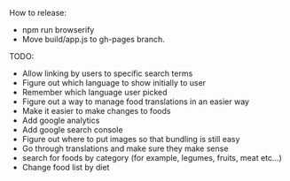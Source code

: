 How to release:
- npm run browserify
- Move build/app.js to gh-pages branch.

TODO:
- Allow linking by users to specific search terms
- Figure out which language to show initially to user
- Remember which language user picked
- Figure out a way to manage food translations in an easier way
- Make it easier to make changes to foods
- Add google analytics
- Add google search console
- Figure out where to put images so that bundling is still easy
- Go through translations and make sure they make sense
- search for foods by category (for example, legumes, fruits, meat etc...)
- Change food list by diet
